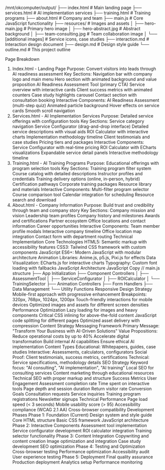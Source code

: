 /mnt/okcomputer/output/
├── index.html                 # Main landing page
├── services.html              # AI implementation services
├── training.html              # Training programs
├── about.html                 # Company and team
├── main.js                    # Core JavaScript functionality
├── resources/                 # Images and assets
│   ├── hero-main.jpg         # Primary hero image
│   ├── hero-abstract.jpg     # Abstract background
│   ├── team-consulting.jpg   # Team collaboration image
│   └── [additional images]   # Service icons, case studies
├── interaction.md            # Interaction design document
├── design.md                 # Design style guide
└── outline.md               # This project outline

Page Breakdown
1. Index.html - Landing Page
Purpose: Convert visitors into leads through AI readiness assessment
Key Sections:
Navigation bar with company logo and main menu
Hero section with animated background and value proposition
AI Readiness Assessment Tool (primary CTA)
Service overview with interactive cards
Client success metrics with animated counters
Case study highlights carousel
Contact section with consultation booking
Interactive Components:
AI Readiness Assessment (multi-step quiz)
Animated particle background
Hover effects on service cards
Smooth scroll navigation
2. Services.html - AI Implementation Services
Purpose: Detailed service offerings with configuration tools
Key Sections:
Service category navigation
Service Configurator (drag-and-drop interface)
Detailed service descriptions with visual aids
ROI Calculator with interactive charts
Implementation methodology timeline
Client testimonials and case studies
Pricing tiers and packages
Interactive Components:
Service Configurator with real-time pricing
ROI Calculator with ECharts visualizations
Expandable service detail panels
Interactive methodology timeline
3. Training.html - AI Training Programs
Purpose: Educational offerings with program selection tools
Key Sections:
Training program filter system
Course catalog with detailed descriptions
Instructor profiles and credentials
Training delivery options (online, in-person, hybrid)
Certification pathways
Corporate training packages
Resource library and materials
Interactive Components:
Multi-filter program selector
Course comparison tool
Calendar integration for scheduling
Resource search and download
4. About.html - Company Information
Purpose: Build trust and credibility through team and company story
Key Sections:
Company mission and vision
Leadership team profiles
Company history and milestones
Awards and certifications
Partner ecosystem
Office locations and contact information
Career opportunities
Interactive Components:
Team member profile modals
Interactive company timeline
Office location map integration
Contact form with department routing
Technical Implementation
Core Technologies
HTML5: Semantic markup with accessibility features
CSS3: Tailwind CSS framework with custom components
JavaScript ES6+: Modern JavaScript with modular architecture
Animation Libraries: Anime.js, p5.js, Pixi.js for effects
Data Visualization: ECharts.js for interactive charts
Typography: Custom font loading with fallbacks
JavaScript Architecture
JavaScript
Copy
// main.js structure
├── App Initialization
├── Component Controllers
│   ├── AssessmentTool
│   ├── ServiceConfigurator
│   ├── ROICalculator
│   └── TrainingSelector
├── Animation Controllers
├── Form Handlers
├── Data Management
└── Utility Functions
Responsive Design Strategy
Mobile-first approach with progressive enhancement
Breakpoints: 320px, 768px, 1024px, 1200px
Touch-friendly interactions for mobile devices
Optimized images and assets for different screen densities
Performance Optimization
Lazy loading for images and heavy components
Critical CSS inlining for above-the-fold content
JavaScript code splitting for different pages
Optimized asset delivery with compression
Content Strategy
Messaging Framework
Primary Message: "Transform Your Business with AI-Driven Solutions"
Value Propositions:
Reduce operational costs by up to 40%
Accelerate digital transformation
Build internal AI capabilities
Ensure ethical AI implementation
Content Types
Educational: Whitepapers, guides, case studies
Interactive: Assessments, calculators, configurators
Social Proof: Client testimonials, success metrics, certifications
Technical: Service specifications, methodology details
SEO Strategy
Keyword focus: "AI consulting", "AI implementation", "AI training"
Local SEO for consulting services
Content marketing through educational resources
Technical SEO with proper markup and structure
Success Metrics
User Engagement
Assessment completion rate
Time spent on interactive tools
Page depth and session duration
Return visitor rate
Conversion Goals
Consultation requests
Service inquiries
Training program registrations
Newsletter signups
Technical Performance
Page load speed (< 3 seconds)
Mobile usability score (> 95)
Accessibility compliance (WCAG 2.1 AA)
Cross-browser compatibility
Development Phases
Phase 1: Foundation (Current)
Design system and style guide
Core HTML structure
Basic CSS framework
JavaScript architecture
Phase 2: Interactive Components
Assessment tool implementation
Service configurator development
ROI calculator integration
Training selector functionality
Phase 3: Content Integration
Copywriting and content creation
Image optimization and integration
Case study development
SEO optimization
Phase 4: Testing and Optimization
Cross-browser testing
Performance optimization
Accessibility audit
User experience testing
Phase 5: Deployment
Final quality assurance
Production deployment
Analytics setup
Performance monitoring
